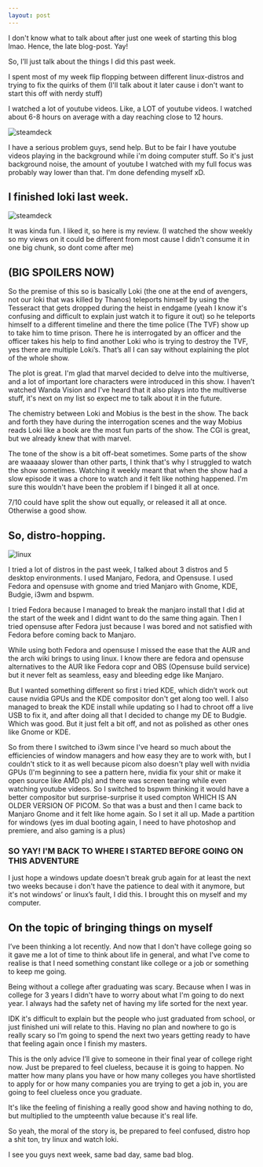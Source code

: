 ```yaml
---
layout: post
---
```


I don't know what to talk about after just one week of starting this blog lmao. Hence, the late blog-post. Yay!

So, I’ll just talk about the things I did this past week.

I spent most of my week flip flopping between different linux-distros and trying to fix the quirks of them (I'll talk about it later cause i don't want to start this off with nerdy stuff)

I watched a lot of youtube videos. Like, a LOT of youtube videos. I watched about 6-8 hours on average with a day reaching close to 12 hours.

![steamdeck](https://i.imgur.com/9zoNyEI.jpeg)

 I have a serious problem guys, send help. But to be fair I have youtube videos playing in the background while i'm doing computer stuff. So it's just background noise, the amount of youtube I watched with my full focus was probably way lower than that. I'm done defending myself xD.

<h2>I finished loki last week.</h2>

![steamdeck](https://phantom-marca.unidadeditorial.es/92d530c84534be4b20128c2de58f7f18/crop/0x0/1199x673/resize/1320/f/jpg/assets/multimedia/imagenes/2021/07/13/16261978040155.jpg)

It was kinda fun. I liked it, so here is my review. (I watched the show weekly so my views on it could be different from most cause I didn't consume it in one big chunk, so dont come after me)

<h2>(BIG SPOILERS NOW)</h2>

So the premise of this so is basically Loki (the one at the end of avengers, not our loki that was killed by Thanos) teleports himself by using the Tesseract that gets dropped during the heist in endgame (yeah I know it's confusing and difficult to explain just watch it to figure it out) so he teleports himself to a different timeline and there the time police (The TVF) show up to take him to time prison. There he is interrogated by an officer and the officer takes his help to find another Loki who is trying to destroy the TVF, yes there are multiple Loki’s. That’s all I can say without explaining the plot of the whole show.

The plot is great. I'm glad that marvel decided to delve into the multiverse, and a lot of important lore characters were introduced in this show. I haven’t watched Wanda Vision and I’ve heard that it also plays into the multiverse stuff, it's next on my list so expect me to talk about it in the future. 

The chemistry between Loki and Mobius is the best in the show. The back and forth they have during the interrogation scenes and the way Mobius reads Loki like a book are the most fun parts of the show. The CGI is great, but we already knew that with marvel. 

The tone of the show is a bit off-beat sometimes. Some parts of the show are waaaaay slower than other parts, I think that's why I struggled to watch the show sometimes. Watching it weekly meant that when the show had a slow episode it was a chore to watch and it felt like nothing happened. I'm sure this wouldn't have been the problem if I binged it all at once.

7/10 could have split the show out equally, or released it all at once. Otherwise a good show.


<h2>So, distro-hopping.</h2>

![linux](https://media.giphy.com/media/4Zgy9QqzWU8C3ugvCa/giphy.gif)

I tried a lot of distros in the past week, I talked about 3 distros and 5 desktop environments.
I used Manjaro, Fedora, and Opensuse. I used Fedora and opensuse with gnome and tried Manjaro with  Gnome, KDE, Budgie, i3wm and bspwm.

I tried Fedora because I managed to break the manjaro install that I did at the start of the week and I didnt want to do the same thing again. Then I tried opensuse after Fedora just because I was bored and not satisfied with Fedora before coming back to Manjaro.

While using both Fedora and opensuse I missed the ease that the AUR and the arch wiki brings to using linux. I know there are fedora and opensuse alternatives to the AUR like Fedora copr and OBS (Opensuse build service) but it never felt as seamless, easy and bleeding edge like Manjaro.

But I wanted something different so first i tried KDE, which didn’t work out cause nvidia GPUs and the KDE compositor don't get along too well. I also managed to break the KDE install while updating so I had to chroot off a live USB to fix it, and after doing all that I decided to change my DE to Budgie. Which was good. But it just felt a bit off, and not as polished as other ones like Gnome or KDE. 

So from there I switched to i3wm since I've heard so much about the efficiencies of window managers and how easy they are to work with, but I couldn't stick to it as well because picom also doesn't play well with nvidia GPUs (I'm beginning to see a pattern here, nvidia fix your shit or make it open source like AMD pls) and there was screen tearing while even watching youtube videos. So I switched to bspwm thinking it would have a better compositor but surprise-surprise it used compton WHICH IS AN OLDER VERSION OF PICOM. So that was a bust and then I came back to Manjaro Gnome and it felt like home again. So I set it all up. Made a partition for windows (yes im dual booting again, I need to have photoshop and premiere, and also gaming is a plus) 

<h3>SO YAY! I'M BACK TO WHERE I STARTED BEFORE GOING ON THIS ADVENTURE</h3>

I just hope a windows update doesn't break grub again for at least the next two weeks because i don't have the patience to deal with it anymore, but it's not windows’ or linux’s fault, I did this. I brought this on myself and my computer.

<h2>On the topic of bringing things on myself</h2>

I’ve been thinking a lot recently. And now that I don't have college going so it gave me a lot of time to think about life in general, and what I've come to realise is that I need something constant like college or a job or something to keep me going.

Being without a college after graduating was scary. Because when I was in college for 3 years I didn't have to worry about what I'm going to do next year. I always had the safety net of having my life sorted for the next year.

IDK it's difficult to explain but the people who just graduated from school, or just finished uni will relate to this. Having no plan and nowhere to go is really scary so I’m going to spend the next two years getting ready to have that feeling again once I finish my masters.

This is the only advice I’ll give to someone in their final year of college right now. Just be prepared to feel clueless, because it is going to happen. No matter how many plans you have or how many colleges you have shortlisted to apply for or how many companies you are trying to get a job in, you are going to feel clueless once you graduate. 

It's like the feeling of finishing a really good show and having nothing to do, but multiplied to the umpteenth value because it's real life.

So yeah, the moral of the story is, be prepared to feel confused, distro hop a shit ton, try linux and watch loki.

I see you guys next week, same bad day, same bad blog.
